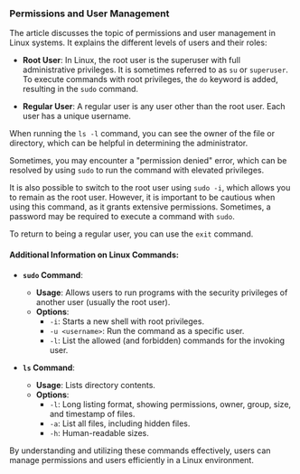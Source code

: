 ### Permissions and User Management

The article discusses the topic of permissions and user management in Linux systems. It explains the different levels of users and their roles:

- **Root User**: In Linux, the root user is the superuser with full administrative privileges. It is sometimes referred to as `su` or `superuser`. To execute commands with root privileges, the `do` keyword is added, resulting in the `sudo` command.

- **Regular User**: A regular user is any user other than the root user. Each user has a unique username.

When running the `ls -l` command, you can see the owner of the file or directory, which can be helpful in determining the administrator.

Sometimes, you may encounter a "permission denied" error, which can be resolved by using `sudo` to run the command with elevated privileges.

It is also possible to switch to the root user using `sudo -i`, which allows you to remain as the root user. However, it is important to be cautious when using this command, as it grants extensive permissions. Sometimes, a password may be required to execute a command with `sudo`.

To return to being a regular user, you can use the `exit` command.

#### Additional Information on Linux Commands:

- **`sudo` Command**:
  - **Usage**: Allows users to run programs with the security privileges of another user (usually the root user).
  - **Options**:
    - `-i`: Starts a new shell with root privileges.
    - `-u <username>`: Run the command as a specific user.
    - `-l`: List the allowed (and forbidden) commands for the invoking user.

- **`ls` Command**:
  - **Usage**: Lists directory contents.
  - **Options**:
    - `-l`: Long listing format, showing permissions, owner, group, size, and timestamp of files.
    - `-a`: List all files, including hidden files.
    - `-h`: Human-readable sizes.

By understanding and utilizing these commands effectively, users can manage permissions and users efficiently in a Linux environment.